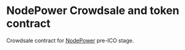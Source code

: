 # NodePower Crowdsale and token contract
Crowdsale contract for [NodePower](http://nodepower.io) pre-ICO stage.
